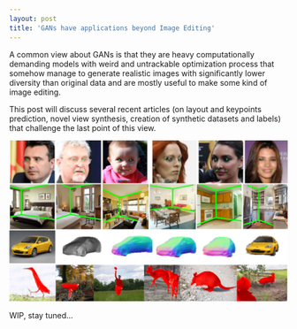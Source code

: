 ```yaml
---
layout: post
title: 'GANs have applications beyond Image Editing'
---
```


A common view about GANs is that they are heavy computationally demanding
models with weird and untrackable optimization process that somehow manage to generate realistic images with
significantly lower diversity than original data and are mostly useful to make some kind of image editing. 

This post will discuss several recent articles (on layout and keypoints prediction, novel view synthesis, creation of synthetic datasets and labels) that challenge the last point of this view.


![Gans_applications](/images/non_image_editing_gans.png)

<!--more-->

WIP, stay tuned...
